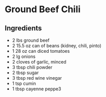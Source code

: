 # Ground Beef Chili

## Ingredients

* 2 lbs ground beef
* 2 15.5 oz can of beans (kidney, chili, pinto)
* 1 28 oz can diced tomatoes
* 2 lg onions
* 2 cloves of garlic, minced
* 3 tbsp chili powder
* 2 tbsp sugar
* 3 tbsp red wine vinegar
* 1 tsp cumin
* 1 tbsp cayenne peppe3
